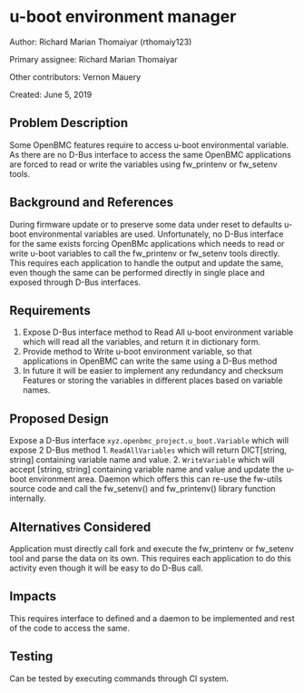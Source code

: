 # u-boot environment manager

Author: Richard Marian Thomaiyar (rthomaiy123)

Primary assignee: Richard Marian Thomaiyar

Other contributors: Vernon Mauery

Created: June 5, 2019

## Problem Description
Some OpenBMC features require to access u-boot environmental variable. As there
are no D-Bus interface to access the same OpenBMC applications are
forced to read or write the variables using fw_printenv or fw_setenv
tools.

## Background and References
During firmware update or to preserve some data under reset to defaults
u-boot environmental variables are used. Unfortunately, no D-Bus interface
for the same exists forcing OpenBMc applications which needs to read or write
u-boot variables to call the fw_printenv or fw_setenv tools directly.
This requires each application to handle the output and update the same,
even though the same can be performed directly in single place and exposed
through D-Bus interfaces.

## Requirements
1. Expose D-Bus interface method to Read All u-boot environment variable
which will read all the variables, and return it in dictionary
form.
2. Provide method to Write u-boot environment variable, so that applications
in OpenBMC can write the same using a D-Bus method
3. In future it will be easier to implement any redundancy and checksum
Features or storing the variables in different places based on variable names.

## Proposed Design
Expose a D-Bus interface `xyz.openbmc_project.u_boot.Variable` which will
expose 2 D-Bus method 1. `ReadAllVariables` which will return
DICT[string, string] containing variable name and value. 2. `WriteVariable`
which will accept [string, string] containing variable name and value and
update the u-boot environment area.
Daemon which offers this can re-use the fw-utils source code and call
the fw_setenv() and fw_printenv() library function internally.

## Alternatives Considered
Application must directly call fork and execute the fw_printenv or fw_setenv
tool and parse the data on its own. This requires each application to do
this activity even though it will be easy to do D-Bus call.

## Impacts
This requires interface to defined and a daemon to be implemented and rest
of the code to access the same.

## Testing
Can be tested by executing commands through CI system.
